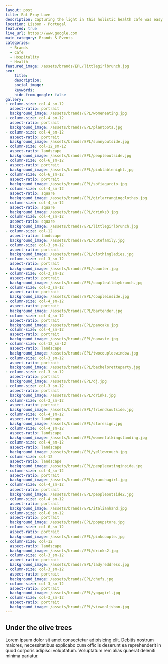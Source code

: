 ```yaml
---
layout: post
title: Eat Pray Love
description: Capturing the light in this holistic health cafe was easy. From delicious brunches to restoring yoga classes... 
location: Lisbon - Portugal
featured: true
live_url: https://www.google.com
main_category: Brands & Events
categories:
  - Brands
  - Cafe
  - Hospitality
  - Health
featured_image: /assets/brands/EPL/littlegirlbrunch.jpg
seo:
    title:
    description:
    social_image:
    keywords:
    hide-from-google: false 
gallery:
- column-size: col-4_sm-12
  aspect-ratio: portrait
  background_image: /assets/brands/EPL/womeneating.jpg
- column-size: col-4_sm-12
  aspect-ratio: portrait
  background_image: /assets/brands/EPL/plantpots.jpg
- column-size: col-4_sm-12
  aspect-ratio: portrait
  background_image: /assets/brands/EPL/sunnyoutside.jpg
- column-size: col-12_sm-12
  aspect-ratio: landscape
  background_image: /assets/brands/EPL/peopleoutside.jpg
- column-size: col-6_sm-12
  aspect-ratio: portrait
  background_image: /assets/brands/EPL/pinktablenight.jpg
- column-size: col-6_sm-12
  aspect-ratio: portrait
  background_image: /assets/brands/EPL/sofiagarcio.jpg
- column-size: col-4_sm-12
  aspect-ratio: square
  background_image: /assets/brands/EPL/girlarrangingclothes.jpg
- column-size: col-4_sm-12
  aspect-ratio: square
  background_image: /assets/brands/EPL/drinks3.jpg
- column-size: col-4_sm-12
  aspect-ratio: square
  background_image: /assets/brands/EPL/littlegirlbrunch.jpg
- column-size: col-12
  aspect-ratio: landscape
  background_image: /assets/brands/EPL/cutefamily.jpg
- column-size: col-3_sm-12
  aspect-ratio: portrait
  background_image: /assets/brands/EPL/clothingladies.jpg
- column-size: col-3_sm-12
  aspect-ratio: portrait
  background_image: /assets/brands/EPL/counter.jpg
- column-size: col-3_sm-12
  aspect-ratio: portrait
  background_image: /assets/brands/EPL/couplealldaybrunch.jpg
- column-size: col-3_sm-12
  aspect-ratio: portrait
  background_image: /assets/brands/EPL/coupleinside.jpg
- column-size: col-4_sm-12
  aspect-ratio: portrait
  background_image: /assets/brands/EPL/bartender.jpg
- column-size: col-4_sm-12
  aspect-ratio: portrait
  background_image: /assets/brands/EPL/pancake.jpg
- column-size: col-4_sm-12
  aspect-ratio: portrait
  background_image: /assets/brands/EPL/namaste.jpg
- column-size: col-12_sm-12
  aspect-ratio: landscape
  background_image: /assets/brands/EPL/twocoupleswindow.jpg
- column-size: col-3_sm-12
  aspect-ratio: portrait
  background_image: /assets/brands/EPL/bacheloretteparty.jpg
- column-size: col-3_sm-12
  aspect-ratio: portrait
  background_image: /assets/brands/EPL/dj.jpg
- column-size: col-3_sm-12
  aspect-ratio: portrait
  background_image: /assets/brands/EPL/drinks.jpg
- column-size: col-3_sm-12
  aspect-ratio: portrait
  background_image: /assets/brands/EPL/friendsoutside.jpg
- column-size: col-4_sm-12
  aspect-ratio: landscape
  background_image: /assets/brands/EPL/storesign.jpg
- column-size: col-4_sm-12
  aspect-ratio: landscape
  background_image: /assets/brands/EPL/womentalkingstanding.jpg
- column-size: col-4_sm-12
  aspect-ratio: landscape
  background_image: /assets/brands/EPL/yellowcouch.jpg
- column-size: col-12
  aspect-ratio: landscape
  background_image: /assets/brands/EPL/peopleeatinginside.jpg
- column-size: col-4_sm-12
  aspect-ratio: portrait
  background_image: /assets/brands/EPL/pranchagirl.jpg
- column-size: col-4_sm-12
  aspect-ratio: portrait
  background_image: /assets/brands/EPL/peopleoutside2.jpg
- column-size: col-4_sm-12
  aspect-ratio: portrait
  background_image: /assets/brands/EPL/italianhand.jpg
- column-size: col-6_sm-12
  aspect-ratio: portrait
  background_image: /assets/brands/EPL/popupstore.jpg
- column-size: col-6_sm-12
  aspect-ratio: portrait
  background_image: /assets/brands/EPL/pinkcouple.jpg
- column-size: col-12
  aspect-ratio: landscape
  background_image: /assets/brands/EPL/drinks2.jpg
- column-size: col-3_sm-12
  aspect-ratio: portrait
  background_image: /assets/brands/EPL/ladyreddress.jpg
- column-size: col-3_sm-12
  aspect-ratio: portrait
  background_image: /assets/brands/EPL/chefs.jpg
- column-size: col-3_sm-12
  aspect-ratio: portrait
  background_image: /assets/brands/EPL/yogagirl.jpg
- column-size: col-3_sm-12
  aspect-ratio: portrait
  background_image: /assets/brands/EPL/viewonlisbon.jpg
---
```


## Under the olive trees

Lorem ipsum dolor sit amet consectetur adipisicing elit. Debitis nostrum maiores, necessitatibus explicabo cum officiis deserunt ea reprehenderit in quod corporis adipisci voluptatum. Voluptatum rem alias quaerat deleniti minima pariatur.


